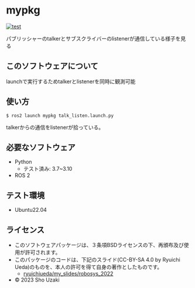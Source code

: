 # mypkg
[![test](http://github.com/shouzaki-git/mypkg/actions/workflows/test.yml/badge.svg)](http://github.com/shouzaki-git/mypkg/actions/workflows/test.yml/badge.svg)

パブリッシャーのtalkerとサブスクライバーのlistenerが通信している様子を見る

## このソフトウェアについて

launchで実行するためtalkerとlistenerを同時に観測可能

## 使い方
```
$ ros2 launch mypkg talk_listen.launch.py
```
talkerからの通信をlistenerが拾っている。

## 必要なソフトウェア
  
* Python
  * テスト済み: 3.7~3.10
* ROS 2

## テスト環境
* Ubuntu22.04


## ライセンス
* このソフトウェアパッケージは、３条項BSDライセンスの下、再頒布及び使用が許可されます。
* このパッケージのコードは、下記のスライド(CC-BY-SA 4.0 by Ryuichi Ueda)のものを、本人の許可を得て自身の著作としたものです。
    * [ryuichiueda/my_slides/robosys_2022](http://github.com/ryuichiueda/my_slides/tree/master/robosys_2022)
* © 2023 Sho Uzaki
